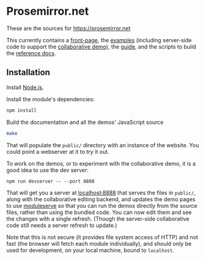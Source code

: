 # Prosemirror.net

These are the sources for https://prosemirror.net

This currently contains a [front-page](https://prosemirror.net), the
[examples](https://prosemirror.net/examples/) (including server-side code to
support the
[collaborative demo](https://prosemirror.net/example/collab/)), the
[guide](https://prosemirror.net/docs/guide/), and the scripts to build
the [reference docs](https://prosemirror.net/docs/ref/).

## Installation

Install [Node.js](http://nodejs.org).

Install the module's dependencies:

```bash
npm install
```

Build the documentation and all the demos' JavaScript source

```bash
make
```

That will populate the `public/` directory with an instance of the
website. You could point a webserver at it to try it out.

To work on the demos, or to experiment with the collaborative demo, it
is a good idea to use the dev server:

```
npm run devserver -- --port 8888
```

That will get you a server at [localhost:8888](http://localhost:8888/)
that serves the files in `public/`, along with the collaborative
editing backend, and updates the demo pages to use
[moduleserve](https://github.com/marijnh/moduleserve) so that you can
run the demos directly from the source files, rather than using the
bundled code. You can now edit them and see the changes with a single
refresh. (Though the server-side collaborative code still needs a
server refresh to update.)

Note that this is not secure (it provides file system access of HTTP)
and not fast (the browser will fetch each module individually), and
should only be used for development, on your local machine, bound to
`localhost`.
